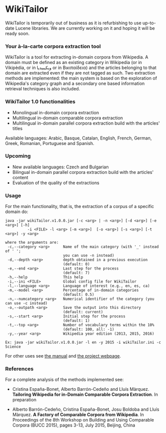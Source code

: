 # WikiTailor 

WikiTailor is temporarily out of business as it is refurbishing to use up-to-date Lucene libraries. We are currently working on it and hoping it will be ready soon. 

### Your à-la-carte corpora extraction tool

WikiTailor is a tool for extracting in-domain corpora from Wikipedia. A domain must be defined as an existing category in Wikipedia (or in Vikipèdia, or in ويكيبيديا or in Βικιπαίδεια) and the articles belonging to that domain are extracted even if they are not tagged as such. Two extraction methods are implemented: the main system is based on the exploration of Wikipedia's category graph and a secondary one based information retrieval techniques is also included.

### WikiTailor 1.0 functionalities

- Monolingual in-domain corpora extraction
- Multilingual in-domain comparable corpora extraction
- Multilingual in-domain parallel corpora extraction build with the articles' titles

Available languages: Arabic, Basque, Catalan, English, French, German, Greek, Romanian, Portuguese and Spanish.

### Upcoming
- New available languages: Czech and Bulgarian
- Bilingual in-domain parallel corpora extraction build with the articles' content
- Evaluation of the quality of the extractions

### Usage

For the main functionality, that is, the extraction of a corpus of a specific domain do:

```
java -jar wikiTailor.v1.0.0.jar [-c <arg> | -n <arg>] [-d <arg>] [-e <arg>] [-h]
          -i <FILE> -l <arg> [-m <arg>]  [-o <arg>] [-s <arg>] [-t <arg>] -y <arg>

where the arguments are:
 -c,--category <arg>      Name of the main category (with '_' instead of ' ';
                          you can use -n instead)
 -d,--depth <arg>         depth obtained in a previous execution
                          (default: 0)
 -e,--end <arg>           Last step for the process
                          (default: 7)
 -h,--help                This help
 -i,--ini <FILE>          Global config file for WikiTailor
 -l,--language <arg>      Language of interest (e.g., en, es, ca)
 -m,--model <arg>         Percentage of in-domain categories
                          (default: 0.5)
 -n,--numcategory <arg>   Numerical identifier of the category (you can use -c instead)
 -o,--outpath <arg>       Save the output into this directory
                          (default: current)
 -s,--start <arg>         Initial step for the process
                          (default: 1)
 -t,--top <arg>           Number of vocabulary terms within the 10%
                          (default: 100, all: -1)
 -y,--year <arg>          Wikipedia year edition (2013, 2015, 2016)

Ex: java -jar wikiTailor.v1.0.0.jar -l en -y 2015 -i wikiTailor.ini -c Science

```

For other uses see [the manual](http://cristinae.github.io/WikiTailor/dwnld/wikiTailorTechnicalManual_v1.0.pdf) and [the project webpage](http://cristinae.github.io/WikiTailor).

### References
For a complete analysis of the methods implemented see: 

* Cristina España-Bonet, Alberto Barrón-Cedeño and Lluís Màrquez.
**Tailoring Wikipedia for in-Domain Comparable Corpora Extraction**.
In preparation

* Alberto Barrón-Cedeño, Cristina España-Bonet, Josu Boldoba and Lluís Màrquez.
**A Factory of Comparable Corpora from Wikipedia**.
In Proceedings of the 8th Workshop on Building and Using Comparable Corpora 
(BUCC 2015), pages 3-13, July 2015, Beijing, China


